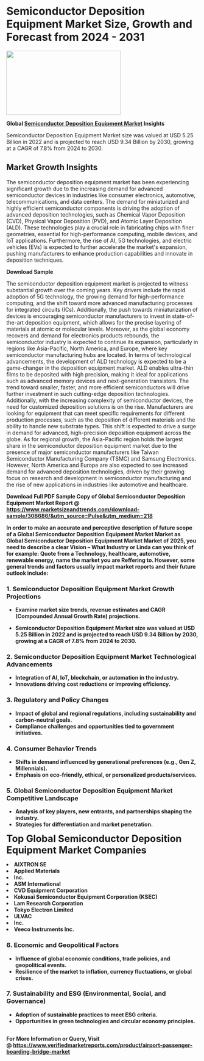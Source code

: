 <H1>Semiconductor Deposition Equipment Market Size, Growth and Forecast from 2024 - 2031</H1><img class="aligncenter size-medium wp-image-584254" src="https://thirdeyenews.in/wp-content/uploads/2024/09/Global-Market-Research-300x168.jpeg" alt="" width="300" height="168" /><p><strong>Global&nbsp;<a href="https://www.marketsizeandtrends.com/download-sample/308686/&amp;utm_source=Pulse&amp;utm_medium=218">Semiconductor Deposition Equipment Market</a> Insights</strong></p><p>Semiconductor Deposition Equipment Market size was valued at USD 5.25 Billion in 2022 and is projected to reach USD 9.34 Billion by 2030, growing at a CAGR of 7.8% from 2024 to 2030.</p><p><h2>Market Growth Insights</h2> <p>The semiconductor deposition equipment market has been experiencing significant growth due to the increasing demand for advanced semiconductor devices in industries like consumer electronics, automotive, telecommunications, and data centers. The demand for miniaturized and highly efficient semiconductor components is driving the adoption of advanced deposition technologies, such as Chemical Vapor Deposition (CVD), Physical Vapor Deposition (PVD), and Atomic Layer Deposition (ALD). These technologies play a crucial role in fabricating chips with finer geometries, essential for high-performance computing, mobile devices, and IoT applications. Furthermore, the rise of AI, 5G technologies, and electric vehicles (EVs) is expected to further accelerate the market's expansion, pushing manufacturers to enhance production capabilities and innovate in deposition techniques.</p> <p><strong>Download Sample</strong></p> <p>The semiconductor deposition equipment market is projected to witness substantial growth over the coming years. Key drivers include the rapid adoption of 5G technology, the growing demand for high-performance computing, and the shift toward more advanced manufacturing processes for integrated circuits (ICs). Additionally, the push towards miniaturization of devices is encouraging semiconductor manufacturers to invest in state-of-the-art deposition equipment, which allows for the precise layering of materials at atomic or molecular levels. Moreover, as the global economy recovers and demand for electronics products rebounds, the semiconductor industry is expected to continue its expansion, particularly in regions like Asia-Pacific, North America, and Europe, where key semiconductor manufacturing hubs are located. In terms of technological advancements, the development of ALD technology is expected to be a game-changer in the deposition equipment market. ALD enables ultra-thin films to be deposited with high precision, making it ideal for applications such as advanced memory devices and next-generation transistors. The trend toward smaller, faster, and more efficient semiconductors will drive further investment in such cutting-edge deposition technologies. Additionally, with the increasing complexity of semiconductor devices, the need for customized deposition solutions is on the rise. Manufacturers are looking for equipment that can meet specific requirements for different production processes, such as the deposition of different materials and the ability to handle new substrate types. This shift is expected to drive a surge in demand for advanced, high-precision deposition equipment across the globe. As for regional growth, the Asia-Pacific region holds the largest share in the semiconductor deposition equipment market due to the presence of major semiconductor manufacturers like Taiwan Semiconductor Manufacturing Company (TSMC) and Samsung Electronics. However, North America and Europe are also expected to see increased demand for advanced deposition technologies, driven by their growing focus on research and development in semiconductor manufacturing and the rise of new applications in industries like automotive and healthcare. <p><strong></p><p><span class=""><strong>Download Full PDF Sample Copy of Global Semiconductor Deposition Equipment Market Report</strong> @ <a href="https://www.marketsizeandtrends.com/download-sample/308686/&amp;utm_source=Pulse&amp;utm_medium=218" target="_blank">https://www.marketsizeandtrends.com/download-sample/308686/&amp;utm_source=Pulse&amp;utm_medium=218</a></span></p><p>In order to make an accurate and perceptive description of future scope of a Global&nbsp;Semiconductor Deposition Equipment Market Market as Global&nbsp;Semiconductor Deposition Equipment Market Market of 2025, you need to describe a clear Vision &ndash; What Industry or Linda can you think of for example: Quote from a Technology, healthcare, automotive, renewable energy, name the market you are Reffering to. However, some general trends and factors usually impact market reports and their future outlook include:</p><h3>1.&nbsp;<strong>Semiconductor Deposition Equipment Market Growth Projections</strong></h3><ul><li>Examine market size trends, revenue estimates and CAGR (Compounded Annual Growth Rate) projections.</li><li><p>Semiconductor Deposition Equipment Market size was valued at USD 5.25 Billion in 2022 and is projected to reach USD 9.34 Billion by 2030, growing at a CAGR of 7.8% from 2024 to 2030.</p></li></ul><h3>2.&nbsp;<strong>Semiconductor Deposition Equipment Market Technological Advancements</strong></h3><ul><li>Integration of AI, IoT, blockchain, or automation in the industry.</li><li>Innovations driving cost reductions or improving efficiency.</li></ul><h3>3.&nbsp;<strong>Regulatory and Policy Changes</strong></h3><ul><li>Impact of global and regional regulations, including sustainability and carbon-neutral goals.</li><li>Compliance challenges and opportunities tied to government initiatives.</li></ul><h3>4.&nbsp;<strong>Consumer Behavior Trends</strong></h3><ul><li>Shifts in demand influenced by generational preferences (e.g., Gen Z, Millennials).</li><li>Emphasis on eco-friendly, ethical, or personalized products/services.</li></ul><h3>5.&nbsp;<strong>Global Semiconductor Deposition Equipment Market Competitive Landscape</strong></h3><ul><li>Analysis of key players, new entrants, and partnerships shaping the industry.</li><li>Strategies for differentiation and market penetration.</li></ul><p data-pm-slice="1 1 []"><span style="color: inherit; font-family: inherit; font-size: 25px;">Top Global Semiconductor Deposition Equipment Market Companies</span></p><div class="" data-test-id=""><p><li>AIXTRON SE</li><li> Applied Materials</li><li> Inc.</li><li> ASM International</li><li> CVD Equipment Corporation</li><li> Kokusai Semiconductor Equipment Corporation (KSEC)</li><li> Lam Research Corporation</li><li> Tokyo Electron Limited</li><li> ULVAC</li><li> Inc.</li><li> Veeco Instruments Inc.</li></p></div><h3>6.&nbsp;<strong>Economic and Geopolitical Factors</strong></h3><ul><li>Influence of global economic conditions, trade policies, and geopolitical events.</li><li>Resilience of the market to inflation, currency fluctuations, or global crises.</li></ul><h3>7.&nbsp;<strong>Sustainability and ESG (Environmental, Social, and Governance)</strong></h3><ul><li>Adoption of sustainable practices to meet ESG criteria.</li><li>Opportunities in green technologies and circular economy principles.</li></ul><h2><strong style="font-size: 14px;">For More Information or Query, Visit @&nbsp;</strong><a style="background-color: #ffffff; font-size: 14px;" href="https://www.marketsizeandtrends.com/report/semiconductor-deposition-equipment-market/" target="_blank">https://www.verifiedmarketreports.com/product/airport-passenger-boarding-bridge-market</a></h2>
